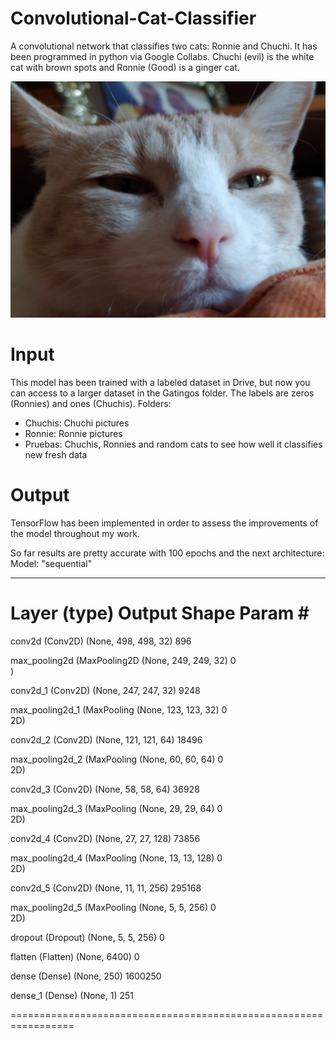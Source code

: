 # Convolutional-Cat-Classifier
A convolutional network that classifies two cats: Ronnie and Chuchi. It has been programmed in python via Google Collabs.
Chuchi (evil) is the white cat with brown spots and Ronnie (Good) is a ginger cat.
 
![alt text](https://github.com/bipbopbup/Convolutional-Cat-Classifier/blob/38db21306f994b11598975affd5bb19f4b625cbe/Gatingos/Chuchis/photo_2020-09-04_14-52-26.jpg)

# Input
This model has been trained with a labeled dataset in Drive, but now you can access to a larger dataset in the Gatingos folder. The labels are zeros (Ronnies) and ones (Chuchis). Folders:
- Chuchis: Chuchi pictures
- Ronnie: Ronnie pictures
- Pruebas: Chuchis, Ronnies and random cats to see how well it classifies new fresh data

# Output
TensorFlow has been implemented in order to assess the improvements of the model throughout my work.

So far results are pretty accurate with 100 epochs and the next architecture:
Model: "sequential"

_________________________________________________________________
 Layer (type)                Output Shape              Param #   
=================================================================
 conv2d (Conv2D)             (None, 498, 498, 32)      896       
                                                                 
 max_pooling2d (MaxPooling2D  (None, 249, 249, 32)     0         
 )                                                               
                                                                 
 conv2d_1 (Conv2D)           (None, 247, 247, 32)      9248      
                                                                 
 max_pooling2d_1 (MaxPooling  (None, 123, 123, 32)     0         
 2D)                                                             
                                                                 
 conv2d_2 (Conv2D)           (None, 121, 121, 64)      18496     
                                                                 
 max_pooling2d_2 (MaxPooling  (None, 60, 60, 64)       0         
 2D)                                                             
                                                                 
 conv2d_3 (Conv2D)           (None, 58, 58, 64)        36928     
                                                                 
 max_pooling2d_3 (MaxPooling  (None, 29, 29, 64)       0         
 2D)                                                             
                                                                 
 conv2d_4 (Conv2D)           (None, 27, 27, 128)       73856     
                                                                 
 max_pooling2d_4 (MaxPooling  (None, 13, 13, 128)      0         
 2D)                                                             
                                                                 
 conv2d_5 (Conv2D)           (None, 11, 11, 256)       295168    
                                                                 
 max_pooling2d_5 (MaxPooling  (None, 5, 5, 256)        0         
 2D)                                                             
                                                                 
 dropout (Dropout)           (None, 5, 5, 256)         0         
                                                                 
 flatten (Flatten)           (None, 6400)              0         
                                                                 
 dense (Dense)               (None, 250)               1600250   
                                                                 
 dense_1 (Dense)             (None, 1)                 251       
                                                                 
=================================================================
